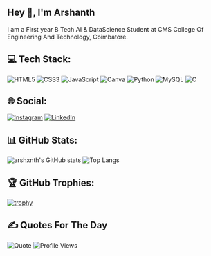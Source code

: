 ## Hey 👋, I'm Arshanth
I am a First year B Tech AI & DataScience Student at CMS College Of Engineering And Technology, Coimbatore. 

## 💻 Tech Stack:
![HTML5](https://img.shields.io/badge/HTML5-E34F26?style=flat&logo=html5&logoColor=white)
![CSS3](https://img.shields.io/badge/CSS3-1572B6?style=flat&logo=css3&logoColor=white)
![JavaScript](https://img.shields.io/badge/JavaScript-F7DF1E?style=flat&logo=javascript&logoColor=black)
![Canva](https://img.shields.io/badge/Canva-%2300C4CC.svg?&style=flat&logo=Canva&logoColor=white)
![Python](https://img.shields.io/badge/Python-3776AB?style=flat&logo=python&logoColor=white)
![MySQL](https://img.shields.io/badge/MySQL-00000F?style=flat&logo=mysql&logoColor=white)
![C](https://img.shields.io/badge/C-00599C?style=flat&logo=c&logoColor=white)

## 🌐 Social:
[![Instagram](https://img.shields.io/badge/Instagram-white?=social&logo=instagram)](https://instagram.com/__arsh.xnth/)
[![LinkedIn](https://img.shields.io/badge/LinkedIn-blue?=social&logo=linkedin)](https://www.linkedin.com/in/arshanth-kumar-777a9a290)


## 📊 GitHub Stats:
![arshxnth's GitHub stats](https://github-readme-stats.vercel.app/api?username=arshxnth&show_icons=true&theme=dark)
![Top Langs](https://github-readme-stats.vercel.app/api/top-langs/?username=arshxnth&layout=compact&theme=dark)

## 🏆 GitHub Trophies:
[![trophy](https://github-profile-trophy.vercel.app/?username=arshxnth&theme=juicyfresh)](https://github.com/arshxnth/github-profile-trophy)

## ✍️ Quotes For The Day
![Quote](https://quotes-github-readme.vercel.app/api?type=horizontal&theme=tokyonight)
![Profile Views](https://komarev.com/ghpvc/?username=arshxnth&color=green)
